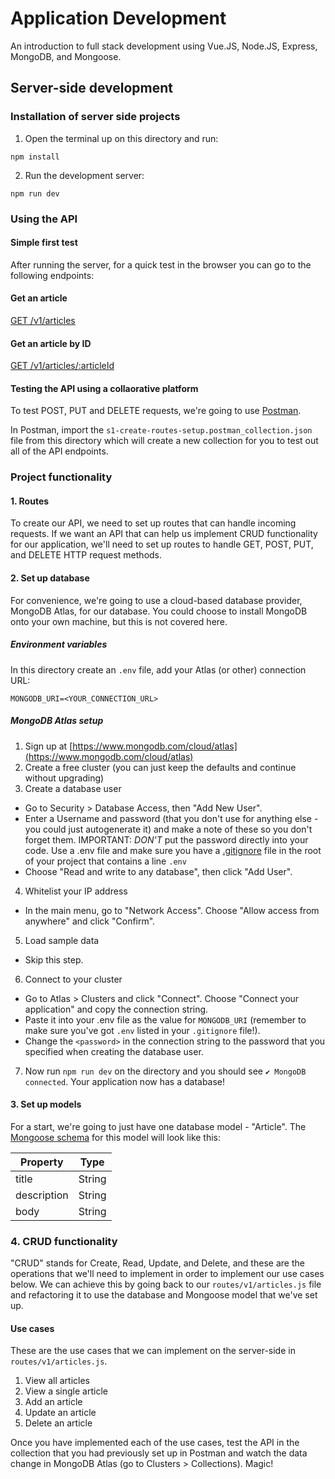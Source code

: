 # Application Development
An introduction to full stack development using Vue.JS, Node.JS, Express, MongoDB, and Mongoose.

## Server-side development

### Installation of server side projects

1. Open the terminal up on this directory and run:
````
npm install
````
2. Run the development server:
````
npm run dev
````

### Using the API
#### Simple first test
After running the server, for a quick test in the browser you can go to the following endpoints:

#### Get an article
[GET /v1/articles](http://localhost:3000/v1/articles)

#### Get an article by ID
[GET /v1/articles/:articleId](http://localhost:3000/v1/articles/abc123)

#### Testing the API using a collaorative platform
To test POST, PUT and DELETE requests, we're going to use [Postman](https://www.getpostman.com/).

In Postman, import the ```s1-create-routes-setup.postman_collection.json``` file from this directory which will create a new collection for you to test out all of the API endpoints.

### Project functionality
#### 1. Routes
To create our API, we need to set up routes that can handle incoming requests. If we want an API that can help us implement CRUD functionality for our application, we'll need to set up
routes to handle GET, POST, PUT, and DELETE HTTP request methods.

#### 2. Set up database
For convenience, we're going to use a cloud-based database provider, MongoDB Atlas, for our database. You could choose to install MongoDB onto your own machine, but this is not covered here.

##### Environment variables
In this directory create an ```.env``` file, add your Atlas (or other) connection URL:

````
MONGODB_URI=<YOUR_CONNECTION_URL>
````
##### MongoDB Atlas setup
1. Sign up at [https://www.mongodb.com/cloud/atlas](https://www.mongodb.com/cloud/atlas)
2. Create a free cluster (you can just keep the defaults and continue without upgrading)
3. Create a database user
- Go to Security > Database Access, then "Add New User". 
- Enter a Username and password (that you don't use for anything else - you could just autogenerate it) and make a note of these so you don't forget them. 
IMPORTANT: *DON'T* put the password directly into your code. Use a .env file and make sure you have a [.gitignore](https://help.github.com/en/github/using-git/ignoring-files) file in the root of your project that contains a line ```.env```
- Choose "Read and write to any database", then click "Add User".
4. Whitelist your IP address
- In the main menu, go to "Network Access". Choose "Allow access from anywhere" and click "Confirm".
5. Load sample data
- Skip this step.
6. Connect to your cluster
- Go to Atlas > Clusters and click "Connect". Choose "Connect your application" and copy the connection string. 
- Paste it into your .env file as the value for ```MONGODB_URI``` (remember to make sure you've got ```.env``` listed in your ```.gitignore``` file!).
- Change the ```<password>``` in the connection string to the password that you specified when creating the database user.
7. Now run ```npm run dev``` on the directory and you should see ```✔ MongoDB connected```. Your application now has a database!

#### 3. Set up models
For a start, we're going to just have one database model - "Article". The [Mongoose schema](https://mongoosejs.com/docs/guide.html) for this model will look like this:

|    Property    |   Type   |
|       ---      |    ---   |
|  title         |  String  |
|  description   |  String  |
|  body          |  String  |

### 4. CRUD functionality
"CRUD" stands for Create, Read, Update, and Delete, and these are the operations that we'll need to implement in order to implement our use cases below. We can achieve this by going back to our ```routes/v1/articles.js``` file and refactoring it to use the database and Mongoose model that we've set up.

#### Use cases
These are the use cases that we can implement on the server-side in ```routes/v1/articles.js```.
1. View all articles
2. View a single article
3. Add an article
4. Update an article
5. Delete an article

Once you have implemented each of the use cases, test the API in the collection that you had previously set up in Postman and watch the data change in MongoDB Atlas (go to Clusters > Collections). Magic!


